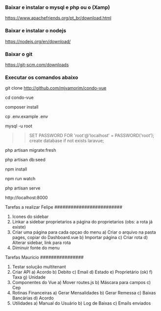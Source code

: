 ### Baixar e instalar o mysql e php ou o (Xamp)

https://www.apachefriends.org/pt_br/download.html

### Baixar e instalar o nodejs

https://nodejs.org/en/download/

### Baixar o git

https://git-scm.com/downloads

### Executar os comandos abaixo

git clone http://github.com/mjvamorim/condo-vue

cd condo-vue

composer install

cp .env.example .env

mysql -u root

> > SET PASSWORD FOR 'root'@'localhost' = PASSWORD('root');
> > create database if not exists laravue;

php artisan migrate:fresh

php artisan db:seed

npm install

npm run watch

php artisan serve

http://localhost:8000

Tarefas a realizar Felipe
#########################

1. Icones do sidebar
2. Linkar a sidebar proprietarios a página do proprietarios (obs: a rota já existe)
3. Criar uma página para cada opçao do menu
   a) Criar o arquivo na pasta pages, copiar do Dashboard.vue
   b) Importar página
   c) Criar rota
   d) Alterar sidebar, link para rota
4. Diminuir fonte do menu

Tarefas Mauricio
################

1. Testar solução multitenant
2. Criar API
   a) Acordo
   b) Debito
   c) Email
   d) Estado
   e) Proprietário (ok)
   f) Taxa
   g) Unidade
3. Componentes do Vue
   a) Mover routes.js
   b) Máscara para campos
   c) Cep
4. Rotinas Financeiras
   a) Gerar Mensalidades
   b) Gerar Remessa
   c) Baixas Bancárias
   d) Acordo
5. Utilidades
   a) Manual do Usuário
   b) Log de Baixas
   c) Emails enviados

